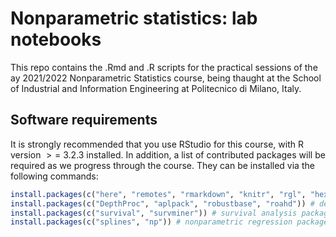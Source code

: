 # Nonparametric statistics: lab notebooks
This repo contains the .Rmd and .R scripts for the practical sessions of the ay 2021/2022 Nonparametric Statistics course, being thaught at the School of Industrial and Information Engineering at Politecnico di Milano, Italy.

## Software requirements

It is strongly recommended that you use RStudio for this course, with R
version  &gt; = 3.2.3 installed. In addition, a list of contributed
packages will be required as we progress through the course. They can be
installed via the following commands:

``` r
install.packages(c("here", "remotes", "rmarkdown", "knitr", "rgl", "hexbin", "packagefinder", "dplyr", "ggplot2", "broom")) # general-purpose packages
install.packages(c("DepthProc", "aplpack", "robustbase", "roahd")) # depth measures packages
install.packages(c("survival", "survminer")) # survival analysis packages
install.packages(c("splines", "np")) # nonparametric regression packages
```
